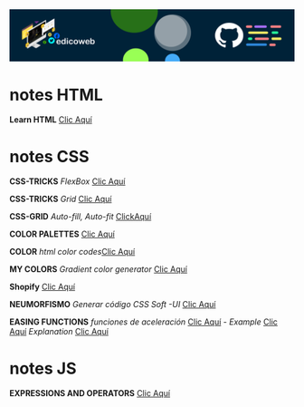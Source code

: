 
<img src="https://github.com/edicoweb/notes/blob/main/eb.png" alt="CSS 2020">

# notes HTML

**Learn HTML** [Clic Aquí](https://www.w3schools.com/html/default.asp)

# notes CSS

**CSS-TRICKS** *FlexBox* [Clic Aquí](https://css-tricks.com/snippets/css/a-guide-to-flexbox/)

**CSS-TRICKS** *Grid* [Clic Aquí](https://css-tricks.com/snippets/css/complete-guide-grid/)

**CSS-GRID** *Auto-fill, Auto-fit* [ClickAquí](https://css-tricks.com/auto-sizing-columns-css-grid-auto-fill-vs-auto-fit/)

**COLOR PALETTES** [Clic Aquí](https://colorhunt.co/)

**COLOR** *html color codes*[Clic Aquí](https://htmlcolorcodes.com/)

**MY COLORS** *Gradient color generator* [Clic Aquí](https://mycolor.space/)

**Shopify** [Clic Aquí](https://polaris.shopify.com/design/design)

**NEUMORFISMO** *Generar código CSS Soft -UI* [Clic Aquí](https://neumorphism.io/#e0e0e0)

**EASING FUNCTIONS** *funciones de aceleración* [Clic Aquí](https://easings.net/) - *Example* [Clic Aquí](https://cubic-bezier.com/#.17,.67,.83,.67) *Explanation* [Clic Aquí](https://developer.mozilla.org/en-US/docs/Web/CSS/easing-function)


# notes JS

**EXPRESSIONS AND OPERATORS** [Clic Aquí](https://developer.mozilla.org/en-US/docs/Web/JavaScript/Guide/Expressions_and_Operators)

